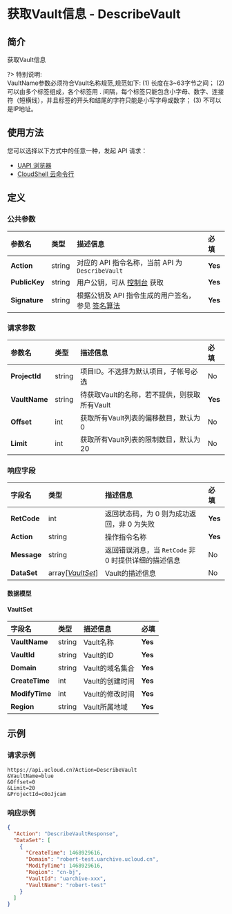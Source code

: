 # 获取Vault信息 - DescribeVault

## 简介

获取Vault信息

?> 特别说明:<br />VaultName参数必须符合Vault名称规范,规范如下: (1) 长度在3\~63字节之间； (2) 可以由多个标签组成，各个标签用 . 间隔，每个标签只能包含小字母、数字、连接符（短横线），并且标签的开头和结尾的字符只能是小写字母或数字； (3) 不可以是IP地址。




## 使用方法

您可以选择以下方式中的任意一种，发起 API 请求：
- [UAPI 浏览器](https://console.ucloud.cn/uapi/detail?id=DescribeVault)
- [CloudShell 云命令行](https://shell.ucloud.cn/)


## 定义

### 公共参数

| 参数名 | 类型 | 描述信息 | 必填 |
|:---|:---|:---|:---|
| **Action**     | string  | 对应的 API 指令名称，当前 API 为 `DescribeVault`                        | **Yes** |
| **PublicKey**  | string  | 用户公钥，可从 [控制台](https://console.ucloud.cn/uapi/apikey) 获取                                             | **Yes** |
| **Signature**  | string  | 根据公钥及 API 指令生成的用户签名，参见 [签名算法](api/summary/signature.md)  | **Yes** |

### 请求参数

| 参数名 | 类型 | 描述信息 | 必填 |
|:---|:---|:---|:---|
| **ProjectId** | string | 项目ID。不选择为默认项目，子帐号必选 |No|
| **VaultName** | string | 待获取Vault的名称，若不提供，则获取所有Vault |**Yes**|
| **Offset** | int | 获取所有Vault列表的偏移数目，默认为0 |No|
| **Limit** | int | 获取所有Vault列表的限制数目，默认为20 |No|

### 响应字段

| 字段名 | 类型 | 描述信息 | 必填 |
|:---|:---|:---|:---|
| **RetCode** | int | 返回状态码，为 0 则为成功返回，非 0 为失败 |**Yes**|
| **Action** | string | 操作指令名称 |**Yes**|
| **Message** | string | 返回错误消息，当 `RetCode` 非 0 时提供详细的描述信息 |No|
| **DataSet** | array[[*VaultSet*](#VaultSet)] | Vault的描述信息 |No|

#### 数据模型


#### VaultSet

| 字段名 | 类型 | 描述信息 | 必填 |
|:---|:---|:---|:---|
| **VaultName** | string | Vault名称 |**Yes**|
| **VaultId** | string | Vault的ID |**Yes**|
| **Domain** | string | Vault的域名集合 |**Yes**|
| **CreateTime** | int | Vault的创建时间 |**Yes**|
| **ModifyTime** | int | Vault的修改时间 |**Yes**|
| **Region** | string | Vault所属地域 |**Yes**|

## 示例

### 请求示例
    
```
https://api.ucloud.cn?Action=DescribeVault
&VaultName=blue
&Offset=0
&Limit=20
&ProjectId=cOoJjcam
```

### 响应示例
    
```json
{
  "Action": "DescribeVaultResponse",
  "DataSet": [
    {
      "CreateTime": 1468929616,
      "Domain": "robert-test.uarchive.ucloud.cn",
      "ModifyTime": 1468929616,
      "Region": "cn-bj",
      "VaultId": "uarchive-xxx",
      "VaultName": "robert-test"
    }
  ]
}
```





